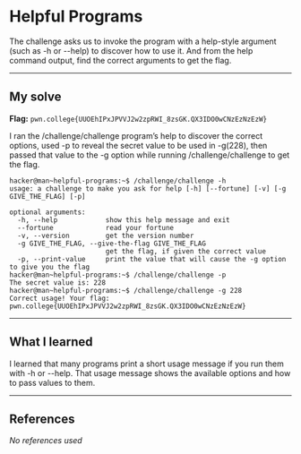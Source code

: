 # Helpful Programs
The challenge asks us to invoke the program with a help-style argument (such as -h or --help) to discover how to use it. And from the help command output, find the correct arguments to get the flag.

***

## My solve
**Flag:** `pwn.college{UUOEhIPxJPVVJ2w2zpRWI_8zsGK.QX3IDO0wCNzEzNzEzW}`

I ran the /challenge/challenge program’s help to discover the correct options, used -p to reveal the secret value to be used in -g(228), then passed that value to the -g option while running /challenge/challenge to get the flag.
```
hacker@man~helpful-programs:~$ /challenge/challenge -h
usage: a challenge to make you ask for help [-h] [--fortune] [-v] [-g GIVE_THE_FLAG] [-p]

optional arguments:
  -h, --help            show this help message and exit
  --fortune             read your fortune
  -v, --version         get the version number
  -g GIVE_THE_FLAG, --give-the-flag GIVE_THE_FLAG
                        get the flag, if given the correct value
  -p, --print-value     print the value that will cause the -g option to give you the flag
hacker@man~helpful-programs:~$ /challenge/challenge -p
The secret value is: 228
hacker@man~helpful-programs:~$ /challenge/challenge -g 228
Correct usage! Your flag: pwn.college{UUOEhIPxJPVVJ2w2zpRWI_8zsGK.QX3IDO0wCNzEzNzEzW}
```

***

## What I learned
I learned that many programs print a short usage message if you run them with -h or --help. That usage message shows the available options and how to pass values to them.
***

## References 
*No references used*